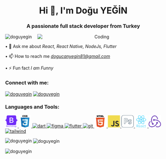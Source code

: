 <h1 align="center">Hi 👋, I'm Doğu YEĞİN</h1>
<h3 align="center">A passionate full stack developer from Turkey</h3>
<p align="center"> <img align="right"  width="400" src="https://cdn.dribbble.com/users/1162077/screenshots/3848914/programmer.gif" alt="Coding" /> </p>

<p align="left"> <img src="https://komarev.com/ghpvc/?username=doguyegin&label=Profile%20views&color=0e75b6&style=flat" alt="doguyegin" /> </p>

•⁠  ⁠💬 Ask me about *React, React Native, NodeJs, Flutter*

•⁠  ⁠📫 How to reach me *dogucanyegin81@gmail.com*

•⁠  ⁠⚡ Fun fact *I am Funny*

<h3 align="left">Connect with me:</h3>
<p align="left">
<a href="https://linkedin.com/in/dogucan-yegin/" target="blank"><img align="center" src="https://raw.githubusercontent.com/rahuldkjain/github-profile-readme-generator/master/src/images/icons/Social/linked-in-alt.svg" alt="doguyegin" height="30" width="40" /></a>
<a href="https://instagram.com/doguyegin/" target="blank"><img align="center" src="https://raw.githubusercontent.com/rahuldkjain/github-profile-readme-generator/master/src/images/icons/Social/instagram.svg" alt="doguyegin" height="30" width="40" /></a>
</p>

<h3 align="left">Languages and Tools:</h3>
<p align="left"> <a href="https://getbootstrap.com" target="_blank" rel="noreferrer"> <img src="https://raw.githubusercontent.com/devicons/devicon/master/icons/bootstrap/bootstrap-plain-wordmark.svg" alt="bootstrap" width="40" height="40"/> </a> <a href="https://www.w3schools.com/css/" target="_blank" rel="noreferrer"> <img src="https://raw.githubusercontent.com/devicons/devicon/master/icons/css3/css3-original-wordmark.svg" alt="css3" width="40" height="40"/> </a> <a href="https://dart.dev" target="_blank" rel="noreferrer"> <img src="https://www.vectorlogo.zone/logos/dartlang/dartlang-icon.svg" alt="dart" width="40" height="40"/> </a> <a href="https://www.figma.com/" target="_blank" rel="noreferrer"> <img src="https://www.vectorlogo.zone/logos/figma/figma-icon.svg" alt="figma" width="40" height="40"/> </a> <a href="https://flutter.dev" target="_blank" rel="noreferrer"> <img src="https://www.vectorlogo.zone/logos/flutterio/flutterio-icon.svg" alt="flutter" width="40" height="40"/> </a> <a href="https://git-scm.com/" target="_blank" rel="noreferrer"> <img src="https://www.vectorlogo.zone/logos/git-scm/git-scm-icon.svg" alt="git" width="40" height="40"/> </a> <a href="https://www.w3.org/html/" target="_blank" rel="noreferrer"> <img src="https://raw.githubusercontent.com/devicons/devicon/master/icons/html5/html5-original-wordmark.svg" alt="html5" width="40" height="40"/> </a> <a href="https://developer.mozilla.org/en-US/docs/Web/JavaScript" target="_blank" rel="noreferrer"> <img src="https://raw.githubusercontent.com/devicons/devicon/master/icons/javascript/javascript-original.svg" alt="javascript" width="40" height="40"/> </a> <a href="https://www.photoshop.com/en" target="_blank" rel="noreferrer"> <img src="https://raw.githubusercontent.com/devicons/devicon/master/icons/photoshop/photoshop-line.svg" alt="photoshop" width="40" height="40"/> </a> <a href="https://reactjs.org/" target="_blank" rel="noreferrer"> <img src="https://raw.githubusercontent.com/devicons/devicon/master/icons/react/react-original-wordmark.svg" alt="react" width="40" height="40"/> </a> <a href="https://redux.js.org" target="_blank" rel="noreferrer"> <img src="https://raw.githubusercontent.com/devicons/devicon/master/icons/redux/redux-original.svg" alt="redux" width="40" height="40"/> </a> <a href="https://tailwindcss.com/" target="_blank" rel="noreferrer"> <img src="https://www.vectorlogo.zone/logos/tailwindcss/tailwindcss-icon.svg" alt="tailwind" width="40" height="40"/> </a> </p>

<p><img align="left" src="https://github-readme-stats.vercel.app/api/top-langs?username=doguyegin&show_icons=true&locale=en&layout=compact" alt="doguyegin" /></p>

<p>&nbsp;<img align="center" src="https://github-readme-stats.vercel.app/api?username=doguyegin&show_icons=true&locale=en" alt="doguyegin" /></p>

<p><img align="center" src="https://github-readme-streak-stats.herokuapp.com/?user=doguyegin&" alt="doguyegin" /></p>
